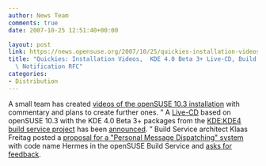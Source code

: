 ```yaml
---
author: News Team
comments: true
date: 2007-10-25 12:51:40+00:00

layout: post
link: https://news.opensuse.org/2007/10/25/quickies-installation-videos-kde-40-beta-3-live-cd-build-service-notification-rfc/
title: "Quickies: Installation Videos,  KDE 4.0 Beta 3+ Live-CD, Build Service\
  \ Notification RFC"
categories:
- Distribution
---
```


A small team has created [videos of the openSUSE 10.3 installation](http://en.opensuse.org/Videos) with commentary and plans to create further ones. ” A [Live-CD](http://home.kde.org/~binner/kde-four-live/) based on openSUSE 10.3 with the KDE 4.0 Beta 3+ packages from the [KDE:KDE4 build service project](http://en.opensuse.org/KDE4) has been [announced](http://kdedevelopers.org/node/3061). ” Build Service architect Klaas Freitag posted a [proposal for a "Personal Message Dispatching" system](http://en.opensuse.org/Build_Service/Concepts/Notification) with code name Hermes in the openSUSE Build Service and [asks for feedback](http://lists.opensuse.org/opensuse-buildservice/2007-10/msg00168.html).
